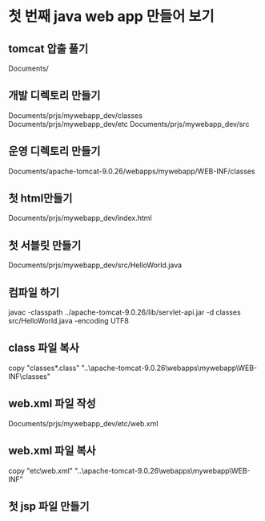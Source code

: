 # 첫 번째 java web app 만들어 보기
## tomcat 압출 풀기
Documents/

## 개발 디렉토리 만들기
Documents/prjs/mywebapp_dev/classes
Documents/prjs/mywebapp_dev/etc
Documents/prjs/mywebapp_dev/src

## 운영 디렉토리 만들기
Documents/apache-tomcat-9.0.26/webapps/mywebapp/WEB-INF/classes

## 첫 html만들기
Documents/prjs/mywebapp_dev/index.html

## 첫 서블릿 만들기
Documents/prjs/mywebapp_dev/src/HelloWorld.java

## 컴파일 하기
javac -classpath ../apache-tomcat-9.0.26/lib/servlet-api.jar -d classes src/HelloWorld.java -encoding UTF8

## class 파일 복사
copy "classes\*.class" "..\apache-tomcat-9.0.26\webapps\mywebapp\WEB-INF\classes\"

## web.xml 파일 작성
Documents/prjs/mywebapp_dev/etc/web.xml

## web.xml 파일 복사
copy "etc\web.xml" "..\apache-tomcat-9.0.26\webapps\mywebapp\WEB-INF\"


## 첫 jsp 파일 만들기
